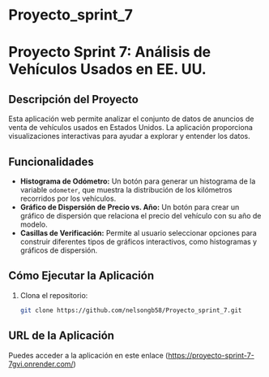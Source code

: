 # Proyecto_sprint_7
# Proyecto Sprint 7: Análisis de Vehículos Usados en EE. UU.

## Descripción del Proyecto
Esta aplicación web permite analizar el conjunto de datos de anuncios de venta de vehículos usados en Estados Unidos. La aplicación proporciona visualizaciones interactivas para ayudar a explorar y entender los datos.

## Funcionalidades
- **Histograma de Odómetro:** Un botón para generar un histograma de la variable `odometer`, que muestra la distribución de los kilómetros recorridos por los vehículos.
- **Gráfico de Dispersión de Precio vs. Año:** Un botón para crear un gráfico de dispersión que relaciona el precio del vehículo con su año de modelo.
- **Casillas de Verificación:** Permite al usuario seleccionar opciones para construir diferentes tipos de gráficos interactivos, como histogramas y gráficos de dispersión.

## Cómo Ejecutar la Aplicación
1. Clona el repositorio:
   ```bash
   git clone https://github.com/nelsongb58/Proyecto_sprint_7.git

## URL de la Aplicación

Puedes acceder a la aplicación en este enlace (https://proyecto-sprint-7-7gvi.onrender.com/)
